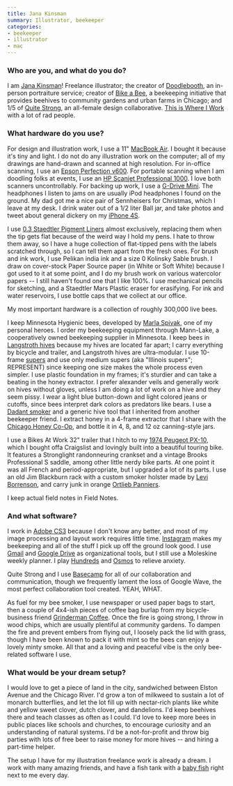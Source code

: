```yaml
---
title: Jana Kinsman
summary: Illustrator, beekeeper
categories:
- beekeeper
- illustrator
- mac
---
```


### Who are you, and what do you do?

I am [Jana Kinsman](http://www.janakinsman.com/ "Jana's website.")! Freelance illustrator; the creator of [Doodlebooth](http://doodlebooth.me/ "A service providing hand-drawn portraits at events."), an in-person portraiture service; creator of [Bike a Bee](http://bikeabee.com/ "A beekeeping service in Chicago."), a beekeeping initiative that provides beehives to community gardens and urban farms in Chicago; and 1/5 of [Quite Strong](http://quitestrong.com/ "A design collaborative in Chicago."), an all-female design collaborative. [This is Where I Work](http://thisiswhereiwork.com/ "This is where Jana works.") with a lot of rad people.

### What hardware do you use?

For design and illustration work, I use a 11" [MacBook Air][macbook-air]. I bought it because it's tiny and light. I do not do any illustration work on the computer; all of my drawings are hand-drawn and scanned at high resolution. For in-office scanning, I use an [Epson Perfection v600][perfection-v600]. For portable scanning when I am doodling folks at events, I use an [HP Scanjet Professional 1000][scanjet-professional-1000]. I love both scanners uncontrollably. For backing up work, I use a [G-Drive Mini][g-drive-mini]. The headphones I listen to jams on are usually iPod headphones I found on the ground. My dad got me a nice pair of Sennheisers for Christmas, which I leave at my desk. I drink water out of a 1/2 liter Ball jar, and take photos and tweet about general dickery on my [iPhone 4S][iphone-4s]. 

I use [0.3 Staedtler Pigment Liners][pigment-liner-308] almost exclusively, replacing them when the tip gets flat because of the weird way I hold my pens. I hate to throw them away, so I have a huge collection of flat-tipped pens with the labels scratched through, so I can tell them apart from the fresh ones. For brush and ink work, I use Pelikan india ink and a size 0 Kolinsky Sable brush. I draw on cover-stock Paper Source paper (in White or Soft White) because I got used to it at some point, and I do my brush work on various watercolor papers -- I still haven't found one that I like 100%. I use mechanical pencils for sketching, and a Staedtler Mars Plastic eraser for erasifying. For ink and water reservoirs, I use bottle caps that we collect at our office.

My most important hardware is a collection of roughly 300,000 live bees. 

I keep Minnesota Hygienic bees, developed by [Marla Spivak](http://www.macfound.org/fellows/43/ "An article about Marla."), one of my personal heroes. I order my beekeeping equipment through Mann-Lake, a cooperatively owned beekeeping supplier in Minnesota. I keep bees in [Langstroth hives][langstroth-hive] because my hives are located far apart; I carry everything by bicycle and trailer, and Langstroth hives are ultra-modular. I use 10-frame [supers][honey-super] and use only medium supers (aka "Illinois supers"; REPRESENT) since keeping one size makes the whole process even simpler. I use plastic foundation in my frames; it's sturdier and can take a beating in the honey extractor. I prefer alexander veils and generally work on hives without gloves, unless I am doing a lot of work on a hive and they seem pissy. I wear a light blue button-down and light colored jeans or cutoffs, since bees interpret dark colors as predators like bears. I use a [Dadant smoker][m00926-smoker] and a generic hive tool that I inherited from another beekeeper friend. I extract honey in a 4-frame extractor that I share with the [Chicago Honey Co-Op](http://www.chicagohoneycoop.com/ "A honey and bee co-op."), and bottle it in 4, 8, and 12 oz canning-style jars.

I use a Bikes At Work 32" trailer that I hitch to my [1974 Peugeot PX-10][px-10], which I bought offa Craigslist and lovingly built into a beautiful touring bike. It features a Stronglight randonneuring crankset and a vintage Brooks Professional S saddle, among other little nerdy bike parts. At one point it was all French and period-appropriate, but I upgraded a lot of its parts. I use an old Jim Blackburn rack with a custom smoker holster made by [Levi Borrenson](https://twitter.com/LJBike "Levi's Twitter account."), and carry junk in orange [Ortlieb Panniers][back-roller-classic].

I keep actual field notes in Field Notes.

### And what software?

I work in [Adobe CS3][creative-suite] because I don't know any better, and most of my image processing and layout work requires little time. [Instagram][instagram-ios] makes my beekeeping and all of the stuff I pick up off the ground look good. I use [Gmail][] and [Google Drive][google-drive] as organizational tools, but I still use a Moleskine weekly planner. I play [Hundreds][hundreds-ios] and [Osmos][osmos-ios] to relieve anxiety.  

Quite Strong and I use [Basecamp][] for all of our collaboration and communication, though we frequently lament the loss of Google Wave, the most perfect collaboration tool created. YEAH, WHAT.
 
As fuel for my bee smoker, I use newspaper or used paper bags to start, then a couple of 4x4-ish pieces of coffee bag burlap from my bicycle-business friend [Grinderman Coffee](http://grindermancoffee.com/ "Bicycle-delivered coffee in Chicago."). Once the fire is going strong, I throw in wood chips, which are usually plentiful at community gardens. To dampen the fire and prevent embers from flying out, I loosely pack the lid with grass, though I have been known to pack it with mint so the bees can enjoy a lovely minty smoke. All that and a loving and peaceful vibe is the only bee-related software I use.

### What would be your dream setup?

I would love to get a piece of land in the city, sandwiched between Elston Avenue and the Chicago River. I'd grow a ton of milkweed to sustain a lot of monarch butterflies, and let the lot fill up with nectar-rich plants like white and yellow sweet clover, dutch clover, and dandelions. I'd keep beehives there and teach classes as often as I could. I'd love to keep more bees in public places like schools and churches, to encourage curiosity and an understanding of natural systems. I'd be a not-for-profit and throw big parties with lots of free beer to raise money for more hives -- and hiring a part-time helper.

The setup I have for my illustration freelance work is already a dream. I work with many amazing friends, and have a fish tank with a [baby fish](https://twitter.com/someoffice/status/302835355617472513 "A photo of a baby fish.") right next to me every day.

[back-roller-classic]: http://www.ortliebusa.com/prodInfo.asp?pid=31&cid=2 "Bags for the sides of the back wheel of a bike."
[basecamp]: https://basecamp.com/ "Web-based project management."
[creative-suite]: https://www.adobe.com/creativecloud.html "A collection of design tools."
[g-drive-mini]: https://www.g-technology.com/products/g-drive-mini-1-tb-external-desktop-hard-drive "A portable hard drive."
[gmail]: https://mail.google.com/mail/ "Web-based email."
[google-drive]: https://drive.google.com/ "A cloud storage service."
[honey-super]: https://en.wikipedia.org/wiki/Honey_super "A frame system used by beekeepers for collecting honey."
[hundreds-ios]: http://playhundreds.com/ "A puzzle game."
[instagram-ios]: https://itunes.apple.com/us/app/instagram/id389801252 "A photo taking/sharing app."
[iphone-4s]: https://en.wikipedia.org/wiki/IPhone_4S "A smartphone."
[langstroth-hive]: https://en.wikipedia.org/wiki/Langstroth_hive "A type of beehive."
[m00926-smoker]: https://www.dadant.com/catalog/product_info.php?products_id=43 "A smoker for subduing bees."
[macbook-air]: https://www.apple.com/macbook-air/ "A very thin laptop."
[osmos-ios]: https://itunes.apple.com/us/app/osmos/id382991304 "A physics-based game."
[perfection-v600]: https://www.amazon.com/Epson-B11B198011-Perfection-Photo-Scanner/dp/B002OEBMRU "A photo scanner."
[pigment-liner-308]: https://www.staedtler.com/en/products/ink-writing-instruments/fineliners/pigment-liner-308-fineliner/ "A pen."
[px-10]: http://www.classicrendezvous.com/France/bicycles/Peugeot/PX10_history "A fancy bicycle."
[scanjet-professional-1000]: http://www.shopping.hp.com/en_US/home-office/-/products/Printers/HP-Scanjet-and-HP-Fax/L2722A?HP-Scanjet-Professional-1000-Mobile-Scanner "A portable scanner."
